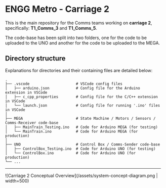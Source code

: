 # ENGG Metro - Carriage 2

This is the main repository for the Comms teams working on **carriage 2**, specifically: **T1_Comms_3** and **T1_Comms_5**.

The code-base has been split into two folders, one for the code to be uploaded to the UNO and another for the code to be uploaded to the MEGA.

## **Directory structure**

Explanations for directories and their containing files are detailed below:

```
.
├── .vscode                     # VSCode config files
│   ├── arduino.json            # Config file for the Arduino extension in VSCode
│   ├── c_cpp_properties        # Config file for the C/C++ extension in VSCode
│   └── launch.json             # Config file for running '.ino' files in VSCode
│
├── MEGA                        # State Machine / Motors / Sensors / Comms-Receiver code-base
│   ├── MainTrain_Testing.ino   # Code for Arduino MEGA (for testing)
│   └── MainTrain.ino           # Code for Arduino MEGA (for production)
│
├── UNO                         # Control Box / Comms-Sender code-base
│   ├── ControlBox_Testing.ino  # Code for Arduino UNO (for testing)
│   └── ControlBox.ino          # Code for Arduino UNO (for production)
└── ...
```

---
![Carriage 2 Conceptual Overview](/assets/system-concept-diagram.png | width=500)
